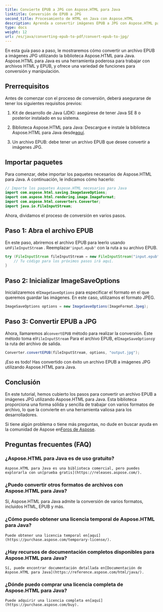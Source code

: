 ```yaml
---
title: Convierte EPUB a JPG con Aspose.HTML para Java
linktitle: Conversión de EPUB a JPG
second_title: Procesamiento de HTML en Java con Aspose.HTML
description: Aprenda a convertir imágenes EPUB a JPG con Aspose.HTML para Java. Siga nuestra guía paso a paso para lograr una conversión sin inconvenientes.
type: docs
weight: 12
url: /es/java/converting-epub-to-pdf/convert-epub-to-jpg/
---
```


En esta guía paso a paso, le mostraremos cómo convertir un archivo EPUB a imágenes JPG utilizando la biblioteca Aspose.HTML para Java. Aspose.HTML para Java es una herramienta poderosa para trabajar con archivos HTML y EPUB, y ofrece una variedad de funciones para conversión y manipulación.

## Prerrequisitos

Antes de comenzar con el proceso de conversión, deberá asegurarse de tener los siguientes requisitos previos:

1. Kit de desarrollo de Java (JDK): asegúrese de tener Java SE 8 o posterior instalado en su sistema.

2.  Biblioteca Aspose.HTML para Java: Descargue e instale la biblioteca Aspose.HTML para Java desde[aquí](https://releases.aspose.com/html/java/).

3. Un archivo EPUB: debe tener un archivo EPUB que desee convertir a imágenes JPG.

## Importar paquetes

Para comenzar, debe importar los paquetes necesarios de Aspose.HTML para Java. A continuación, le indicamos cómo hacerlo:

```java
// Importe los paquetes Aspose.HTML necesarios para Java
import com.aspose.html.saving.ImageSaveOptions;
import com.aspose.html.rendering.image.ImageFormat;
import com.aspose.html.converters.Converter;
import java.io.FileInputStream;
```

Ahora, dividamos el proceso de conversión en varios pasos.

## Paso 1: Abra el archivo EPUB

 En este paso, abriremos el archivo EPUB para leerlo usando un`FileInputStream` . Reemplazar`'input.epub'` con la ruta a su archivo EPUB.

```java
try (FileInputStream fileInputStream = new FileInputStream("input.epub")) {
    // Tu código para los próximos pasos irá aquí.
}
```

## Paso 2: Inicializar ImageSaveOptions

Inicializaremos el`ImageSaveOptions` para especificar el formato en el que queremos guardar las imágenes. En este caso, utilizamos el formato JPEG.

```java
ImageSaveOptions options = new ImageSaveOptions(ImageFormat.Jpeg);
```

## Paso 3: Convertir EPUB a JPG

 Ahora, llamaremos al`convertEPUB` método para realizar la conversión. Este método toma el`FileInputStream` Para el archivo EPUB, el`ImageSaveOptions`y la ruta del archivo de salida.

```java
Converter.convertEPUB(fileInputStream, options, "output.jpg");
```

¡Eso es todo! Has convertido con éxito un archivo EPUB a imágenes JPG utilizando Aspose.HTML para Java.

## Conclusión

En este tutorial, hemos cubierto los pasos para convertir un archivo EPUB a imágenes JPG utilizando Aspose.HTML para Java. Esta biblioteca proporciona una forma sólida y sencilla de trabajar con varios formatos de archivo, lo que la convierte en una herramienta valiosa para los desarrolladores.

 Si tiene algún problema o tiene más preguntas, no dude en buscar ayuda en la comunidad de Aspose en[Foros de Aspose](https://forum.aspose.com/).

## Preguntas frecuentes (FAQ)

### ¿Aspose.HTML para Java es de uso gratuito?
    Aspose.HTML para Java es una biblioteca comercial, pero puedes explorarla con un[prueba gratis](https://releases.aspose.com/).

### ¿Puedo convertir otros formatos de archivos con Aspose.HTML para Java?
   Sí, Aspose.HTML para Java admite la conversión de varios formatos, incluidos HTML, EPUB y más.

### ¿Cómo puedo obtener una licencia temporal de Aspose.HTML para Java?
    Puede obtener una licencia temporal en[aquí](https://purchase.aspose.com/temporary-license/).

### ¿Hay recursos de documentación completos disponibles para Aspose.HTML para Java?
    Sí, puede encontrar documentación detallada en[Documentación de Aspose.HTML para Java](https://reference.aspose.com/html/java/).

### ¿Dónde puedo comprar una licencia completa de Aspose.HTML para Java?
    Puede adquirir una licencia completa en[aquí](https://purchase.aspose.com/buy).

